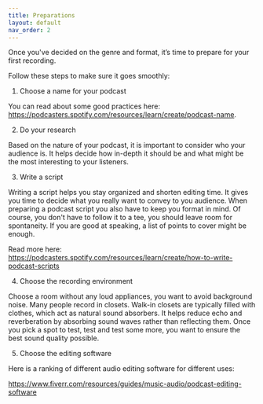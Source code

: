 ```yaml
---
title: Preparations
layout: default
nav_order: 2
---
```


Once you've decided on the genre and format, it’s time to prepare for your first recording.

Follow these steps to make sure it goes smoothly:

1. Choose a name for your podcast 

You can read about some good practices here: https://podcasters.spotify.com/resources/learn/create/podcast-name.

2. Do your research

Based on the nature of your podcast, it is important to consider who your audience is. It helps decide how in-depth it should be and what might be the most interesting to your listeners.

3. Write a script

Writing a script helps you stay organized and shorten editing time. It gives you time to decide what you really want to convey to you audience. When preparing a podcast script you also have to keep you format in mind. Of course, you don't have to follow it to a tee, you should leave room for spontaneity. If you are good at speaking, a list of points to cover might be enough. 

Read more here: https://podcasters.spotify.com/resources/learn/create/how-to-write-podcast-scripts 

4. Choose the recording environment

Choose a room without any loud appliances, you want to avoid background noise. Many people record in closets.  Walk-in closets are typically filled with clothes, which act as natural sound absorbers. It helps reduce echo and reverberation by absorbing sound waves rather than reflecting them. Once you pick a spot to test, test and test some more, you want to ensure the best sound quality possible.

5. Choose the editing software

Here is a ranking of different audio editing software for different uses: 

https://www.fiverr.com/resources/guides/music-audio/podcast-editing-software